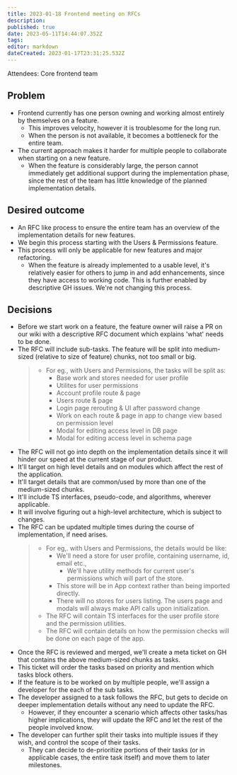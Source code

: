 ```yaml
---
title: 2023-01-18 Frontend meeting on RFCs
description: 
published: true
date: 2023-05-11T14:44:07.352Z
tags: 
editor: markdown
dateCreated: 2023-01-17T23:31:25.532Z
---
```


Attendees: Core frontend team

## Problem
* Frontend currently has one person owning and working almost entirely by themselves on a feature.
  * This improves velocity, however it is troublesome for the long run.
  * When the person is not available, it becomes a bottleneck for the entire team.
* The current approach makes it harder for multiple people to collaborate when starting on a new feature.
  * When the feature is considerably large, the person cannot immediately get additional support during the implementation phase, since the rest of the team has little knowledge of the planned implementation details.

## Desired outcome
* An RFC like process to ensure the entire team has an overview of the implementation details for new features.
* We begin this process starting with the Users & Permissions feature.
* This process will only be applicable for new features and major refactoring.
  * When the feature is already implemented to a usable level, it's relatively easier for others to jump in and add enhancements, since they have access to working code. This is further enabled by descriptive GH issues. We're not changing this process.

## Decisions
* Before we start work on a feature, the feature owner will raise a PR on our wiki with a descriptive RFC document which explains 'what' needs to be done.
* The RFC will include sub-tasks. The feature will be split into medium-sized (relative to size of feature) chunks, not too small or big.
    >   - For eg., with Users and Permissions, the tasks will be split as:
    >     - Base work and stores needed for user profile
    >     - Utilites for user permissions
    >     - Account profile route & page
    >     - Users route & page
    >     - Login page rerouting & UI after password change
    >     - Work on each route & page in app to change view based on permission level
    >     - Modal for editing access level in DB page
    >     - Modal for editing access level in schema page  
* The RFC will not go into depth on the implementation details since it will hinder our speed at the current stage of our product.
* It'll target on high level details and on modules which affect the rest of the application.
* It'll target details that are common/used by more than one of the medium-sized chunks.
* It'll include TS interfaces, pseudo-code, and algorithms, wherever applicable.
* It will involve figuring out a high-level architecture, which is subject to changes.
* The RFC can be updated multiple times during the course of implementation, if need arises.
  > - For eg,. with Users and Permissions, the details would be like:
  >   - We'll need a store for user profile, containing username, id, email etc.,
  > 	- We'll have utility methods for current user's permissions which will part of the store.
  >   - This store will be in App context rather than being imported directly.
  >   - There will no stores for users listing. The users page and modals will always make API calls upon initialization.
  > - The RFC will contain TS interfaces for the user profile store and the permission utilities.
  > - The RFC will contain details on how the permission checks will be done on each page of the app.
* Once the RFC is reviewed and merged, we'll create a meta ticket on GH that contains the above medium-sized chunks as tasks.
* This ticket will order the tasks based on priority and mention which tasks block others.
* If the feature is to be worked on by multiple people, we'll assign a developer for the each of the sub tasks.
* The developer assigned to a task follows the RFC, but gets to decide on deeper implementation details without any need to update the RFC.
  - However, if they encounter a scenario which affects other tasks/has higher implications, they will update the RFC and let the rest of the people involved know.
* The developer can further split their tasks into multiple issues if they wish, and control the scope of their tasks.
  - They can decide to de-prioritize portions of their tasks (or in applicable cases, the entire task itself) and move them to later milestones.

